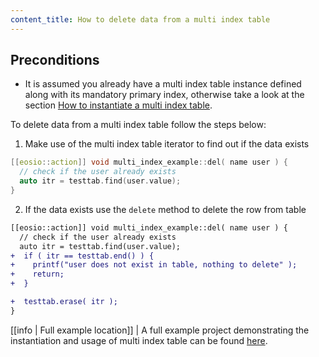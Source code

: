 ```yaml
---
content_title: How to delete data from a multi index table
---
```


## Preconditions
- It is assumed you already have a multi index table instance defined along with its mandatory primary index, otherwise take a look at the section [How to instantiate a multi index table](./how-to-instantiate-a-multi-index-table.md).

To delete data from a multi index table follow the steps below:

1. Make use of the multi index table iterator to find out if the data exists
```cpp
[[eosio::action]] void multi_index_example::del( name user ) {
  // check if the user already exists
  auto itr = testtab.find(user.value);
}
```

2. If the data exists use the `delete` method to delete the row from table
```diff
[[eosio::action]] void multi_index_example::del( name user ) {
  // check if the user already exists
  auto itr = testtab.find(user.value);
+  if ( itr == testtab.end() ) {
+    printf("user does not exist in table, nothing to delete" );
+    return;
+  }

+  testtab.erase( itr );
}
```

[[info | Full example location]]
| A full example project demonstrating the instantiation and usage of multi index table can be found [here](https://github.com/armoniax/amax.cdt/tree/master/examples/multi_index_example).